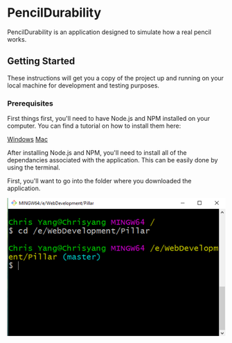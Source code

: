 # PencilDurability

PencilDurability is an application designed to simulate how a real pencil works.

## Getting Started

These instructions will get you a copy of the project up and running on your local machine for development and testing purposes.

### Prerequisites
First things first, you'll need to have Node.js and NPM installed on your computer.
You can find a tutorial on how to install them here:

[Windows](http://blog.teamtreehouse.com/install-node-js-npm-windows "TeamTreehouse Node.js Windows Install")
[Mac](http://blog.teamtreehouse.com/install-node-js-npm-mac "TeamTreehouse Node.js Mac Install")

After installing Node.js and NPM, you'll need to install all of the dependancies associated with the application. This can be easily done by using the terminal.

First, you'll want to go into the folder where you downloaded the application.

![Terminal cd](https://github.com/Chrisyango/PillarPencilDurability/blob/master/images/git-cd.png)